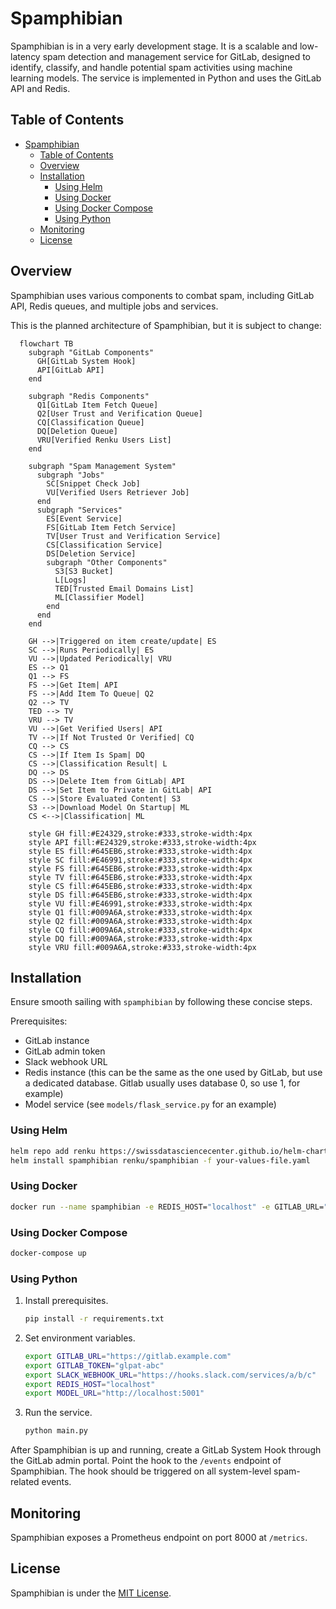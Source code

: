 # Spamphibian

Spamphibian is in a very early development stage. It is a scalable and low-latency spam detection and management service for GitLab, designed to identify, classify, and handle potential spam activities using machine learning models. The service is implemented in Python and uses the GitLab API and Redis.

## Table of Contents

- [Spamphibian](#spamphibian)
  - [Table of Contents](#table-of-contents)
  - [Overview](#overview)
  - [Installation](#installation)
    - [Using Helm](#using-helm)
    - [Using Docker](#using-docker)
    - [Using Docker Compose](#using-docker-compose)
    - [Using Python](#using-python)
  - [Monitoring](#monitoring)
  - [License](#license)

## Overview

Spamphibian uses various components to combat spam, including GitLab API, Redis queues, and multiple jobs and services.

This is the planned architecture of Spamphibian, but it is subject to change:

```mermaid
  flowchart TB
    subgraph "GitLab Components"
      GH[GitLab System Hook]
      API[GitLab API]
    end

    subgraph "Redis Components"
      Q1[GitLab Item Fetch Queue]
      Q2[User Trust and Verification Queue]
      CQ[Classification Queue]
      DQ[Deletion Queue]
      VRU[Verified Renku Users List]
    end

    subgraph "Spam Management System"
      subgraph "Jobs"
        SC[Snippet Check Job]
        VU[Verified Users Retriever Job]
      end
      subgraph "Services"
        ES[Event Service]
        FS[GitLab Item Fetch Service]
        TV[User Trust and Verification Service]
        CS[Classification Service]
        DS[Deletion Service]
        subgraph "Other Components"
          S3[S3 Bucket]
          L[Logs]
          TED[Trusted Email Domains List]
          ML[Classifier Model]
        end
      end
    end

    GH -->|Triggered on item create/update| ES
    SC -->|Runs Periodically| ES
    VU -->|Updated Periodically| VRU
    ES --> Q1
    Q1 --> FS
    FS -->|Get Item| API
    FS -->|Add Item To Queue| Q2
    Q2 --> TV
    TED --> TV 
    VRU --> TV 
    VU -->|Get Verified Users| API
    TV -->|If Not Trusted Or Verified| CQ
    CQ --> CS
    CS -->|If Item Is Spam| DQ
    CS -->|Classification Result| L
    DQ --> DS
    DS -->|Delete Item from GitLab| API
    DS -->|Set Item to Private in GitLab| API
    CS -->|Store Evaluated Content| S3
    S3 -->|Download Model On Startup| ML
    CS <-->|Classification| ML
    
    style GH fill:#E24329,stroke:#333,stroke-width:4px
    style API fill:#E24329,stroke:#333,stroke-width:4px
    style ES fill:#645EB6,stroke:#333,stroke-width:4px
    style SC fill:#E46991,stroke:#333,stroke-width:4px
    style FS fill:#645EB6,stroke:#333,stroke-width:4px
    style TV fill:#645EB6,stroke:#333,stroke-width:4px
    style CS fill:#645EB6,stroke:#333,stroke-width:4px
    style DS fill:#645EB6,stroke:#333,stroke-width:4px
    style VU fill:#E46991,stroke:#333,stroke-width:4px
    style Q1 fill:#009A6A,stroke:#333,stroke-width:4px
    style Q2 fill:#009A6A,stroke:#333,stroke-width:4px
    style CQ fill:#009A6A,stroke:#333,stroke-width:4px
    style DQ fill:#009A6A,stroke:#333,stroke-width:4px
    style VRU fill:#009A6A,stroke:#333,stroke-width:4px
```

## Installation

Ensure smooth sailing with `spamphibian` by following these concise steps.

Prerequisites:

- GitLab instance
- GitLab admin token
- Slack webhook URL
- Redis instance (this can be the same as the one used by GitLab, but use a dedicated database. Gitlab usually uses database 0, so use 1, for example)
- Model service (see `models/flask_service.py` for an example)
  
### Using Helm

   ```bash
   helm repo add renku https://swissdatasciencecenter.github.io/helm-charts/
   helm install spamphibian renku/spamphibian -f your-values-file.yaml
   ```

### Using Docker

   ```bash
   docker run --name spamphibian -e REDIS_HOST="localhost" -e GITLAB_URL="https://gitlab.example.com" -e GITLAB_TOKEN="glpat-abc" -e SLACK_WEBHOOK_URL="https://hooks.slack.com/services/a/b/c" -e MODEL_URL="http://localhost:5001" -p 8000:8000 renku/spamphibian
   ```

### Using Docker Compose

   ```bash
   docker-compose up
   ```

### Using Python

1. Install prerequisites.

    ```bash
    pip install -r requirements.txt
    ```

2. Set environment variables.

    ```bash
    export GITLAB_URL="https://gitlab.example.com"
    export GITLAB_TOKEN="glpat-abc"
    export SLACK_WEBHOOK_URL="https://hooks.slack.com/services/a/b/c"
    export REDIS_HOST="localhost"
    export MODEL_URL="http://localhost:5001"
    ```

3. Run the service.

    ```bash
    python main.py
    ```

After Spamphibian is up and running, create a GitLab System Hook through the GitLab admin portal. Point the hook to the `/events` endpoint of Spamphibian. The hook should be triggered on all system-level spam-related events.

## Monitoring

Spamphibian exposes a Prometheus endpoint on port 8000 at `/metrics`.

## License

Spamphibian is under the [MIT License](LICENSE).
